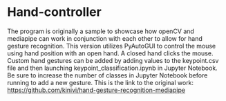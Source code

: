 # Hand-controller
The program is originally a sample to showcase how openCV and mediapipe can work in conjunction with each other to allow for hand gesture recognition. This version utilizes PyAutoGUI to control the mouse using hand position with an open hand. A closed hand clicks the mouse. Custom hand gestures can be added by adding values to the keypoint.csv file and then launching keypoint_classification.ipynb in Jupyter Notebook. Be sure to increase the number of classes in Jupyter Notebook before running to add a new gesture. This is the link to the original work: https://github.com/kinivi/hand-gesture-recognition-mediapipe
